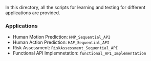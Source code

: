 In this directory, all the scripts for learning and testing for different applications are provided.

### Applications
-  Human Motion Prediction: `HMP_Sequential_API`
-  Human Action Prediction: `HAP_Sequential_API`
-  Risk Assessment: `RiskAssessment_Sequential_API`
-  Functional API Implemnetation: `functional_API_Implementation`

